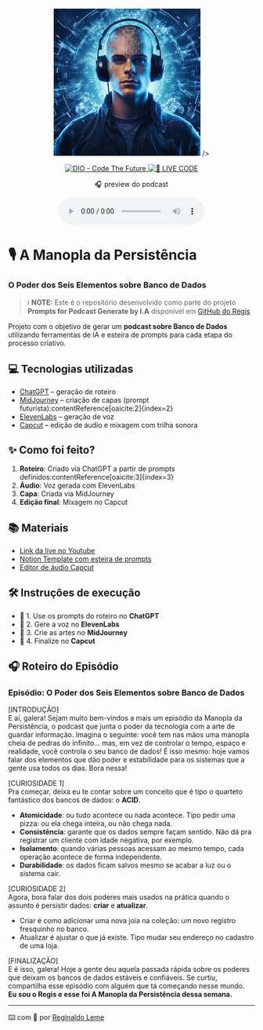 <p align="center">
<img 
 <img src="./assets/midjourney.png" alt="Midjourney" width="300"/>
/>
</p>

<p align="center">
<a href="https://dio.me/">
    <img 
        src="https://img.shields.io/badge/DIO-Code_The_Future-28DA77?logo=youtube" 
        alt="DIO - Code The Future">
</a>
<a href="https://dio.me/">
<img 
    src="https://img.shields.io/badge/🔴_LIVE_CODE-FF5E72" 
    alt="🔴 LIVE CODE">
</a>
</p>

<p align="center">
    🎧 preview do podcast
</p>

<div align="center">
    <audio src="output/audio_final_podcast.MP3" controls title="Podcast editado"></audio>
</div>

# 🎙️ A Manopla da Persistência  
### O Poder dos Seis Elementos sobre Banco de Dados  

> ℹ️ **NOTE:** Este é o repositório desenvolvido como parte do projeto **Prompts for Podcast Generate by I.A** disponível em [GitHub do Regis](https://github.com/reginaldoleme2023/prompts-for-podcast-generate-by-ia)

Projeto com o objetivo de gerar um **podcast sobre Banco de Dados** utilizando ferramentas de IA e esteira de prompts para cada etapa do processo criativo.

## 💻 Tecnologias utilizadas

- [ChatGPT](https://chat.openai.com/) – geração de roteiro  
- [MidJourney](https://www.midjourney.com/app/) – criação de capas (prompt futurista):contentReference[oaicite:2]{index=2}  
- [ElevenLabs](https://beta.elevenlabs.io/) – geração de voz  
- [Capcut](https://www.capcut.com/pt-br/) – edição de áudio e mixagem com trilha sonora  

## ✨ Como foi feito?

1. **Roteiro**: Criado via ChatGPT a partir de prompts definidos:contentReference[oaicite:3]{index=3}  
2. **Áudio**: Voz gerada com ElevenLabs  
3. **Capa**: Criada via MidJourney  
4. **Edição final**: Mixagem no Capcut  

## 📚 Materiais

- [Link da live no Youtube](https://www.youtube.com)  
- [Notion Template com esteira de prompts](https://helpful-jump-17b.notion.site/PAS-Podcast-AI-Studio-210489e15d7a4a73b743bb159e45d06f?pvs=4)  
- [Editor de áudio Capcut](https://www.capcut.com/editor?from_page=landing_page)  

## 🛠️ Instruções de execução

- 🤖 1. Use os prompts do roteiro no **ChatGPT**  
- 🤖 2. Gere a voz no **ElevenLabs**  
- 🤖 3. Crie as artes no **MidJourney**  
- 🤖 4. Finalize no **Capcut**  

## 🎧 Roteiro do Episódio

### Episódio: O Poder dos Seis Elementos sobre Banco de Dados  

[INTRODUÇÃO]  
E aí, galera! Sejam muito bem-vindos a mais um episódio da Manopla da Persistência, o podcast que junta o poder da tecnologia com a arte de guardar informação. Imagina o seguinte: você tem nas mãos uma manopla cheia de pedras do infinito... mas, em vez de controlar o tempo, espaço e realidade, você controla o seu banco de dados! É isso mesmo: hoje vamos falar dos elementos que dão poder e estabilidade para os sistemas que a gente usa todos os dias. Bora nessa!  

[CURIOSIDADE 1]  
Pra começar, deixa eu te contar sobre um conceito que é tipo o quarteto fantástico dos bancos de dados: o **ACID**.  
- **Atomicidade**: ou tudo acontece ou nada acontece. Tipo pedir uma pizza: ou ela chega inteira, ou não chega nada.  
- **Consistência**: garante que os dados sempre façam sentido. Não dá pra registrar um cliente com idade negativa, por exemplo.  
- **Isolamento**: quando várias pessoas acessam ao mesmo tempo, cada operação acontece de forma independente.  
- **Durabilidade**: os dados ficam salvos mesmo se acabar a luz ou o sistema cair.  

[CURIOSIDADE 2]  
Agora, bora falar dos dois poderes mais usados na prática quando o assunto é persistir dados: **criar** e **atualizar**.  
- Criar é como adicionar uma nova joia na coleção: um novo registro fresquinho no banco.  
- Atualizar é ajustar o que já existe. Tipo mudar seu endereço no cadastro de uma loja.  

[FINALIZAÇÃO]  
E é isso, galera! Hoje a gente deu aquela passada rápida sobre os poderes que deixam os bancos de dados estáveis e confiáveis. Se curtiu, compartilha esse episódio com alguém que tá começando nesse mundo.  
**Eu sou o Regis e esse foi A Manopla da Persistência dessa semana.**  

---

⌨️ com 💜 por [Reginaldo Leme](https://github.com/reginaldoleme2023)  
